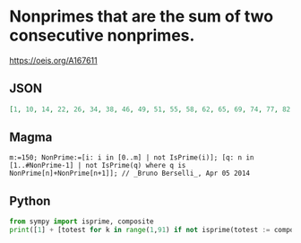 # Nonprimes that are the sum of two consecutive nonprimes\.
https://oeis.org/A167611
## JSON
```JSON
[1, 10, 14, 22, 26, 34, 38, 46, 49, 51, 55, 58, 62, 65, 69, 74, 77, 82, 86, 91, 94, 99, 106, 111, 115, 118, 122, 125, 129, 134, 142, 146, 153, 155, 158, 161, 166, 169, 171, 175, 178, 183, 185, 187, 189, 194, 202, 206, 209, 214, 218, 221, 226, 231, 235, 237, 243]
```
## Magma
```Magma
m:=150; NonPrime:=[i: i in [0..m] | not IsPrime(i)]; [q: n in [1..#NonPrime-1] | not IsPrime(q) where q is NonPrime[n]+NonPrime[n+1]]; // _Bruno Berselli_, Apr 05 2014
```
## Python
```Python
from sympy import isprime, composite
print([1] + [totest for k in range(1,91) if not isprime(totest := composite(k) + composite(k+1))]) # _Karl-Heinz Hofmann_, Jan 25 2024
```
